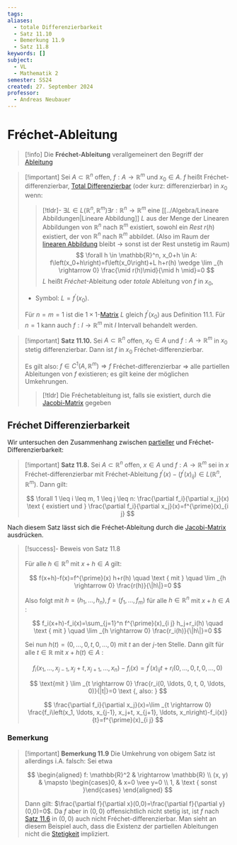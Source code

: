 ```yaml
---
tags: 
aliases:
  - totale Differenzierbarkeit
  - Satz 11.10
  - Bemerkung 11.9
  - Satz 11.8
keywords: []
subject:
  - VL
  - Mathematik 2
semester: SS24
created: 27. September 2024
professor:
  - Andreas Neubauer
---
```

 

# Fréchet-Ableitung

> [!info] Die **Fréchet-Ableitung** verallgemeinert den Begriff der [Ableitung](../Differenzialrechnung.md)


> [!important] Sei $A \subset \mathbb{R}^n$ offen, $f: A \rightarrow \mathbb{R}^m$ und $x_0 \in A$.
> $f$ heißt Fréchet-differenzierbar, [Total Differenzierbar](Total%20Differenzierbar.md) (oder kurz: differenzierbar) in $x_{0}$ wenn: 
> > [!tldr]- $\exists L \in L\left(\mathbb{R}^n, \mathbb{R}^m\right) \exists r: \mathbb{R}^n \rightarrow \mathbb{R}^m$
> > eine [[../Algebra/Lineare Abbildungen|Lineare Abbildung]] $L$ aus der Menge der Linearen Abbildungen von $\mathbb{R}^n$ nach $\mathbb{R}^m$ existiert, sowohl ein *Rest* $r(h)$ existiert, der von $\mathbb{R}^n$ nach $\mathbb{R}^m$ abbildet.
> > (Also im Raum der [linearen Abbildung](../Algebra/Lineare%20Abbildungen.md) bleibt $\to$ sonst ist der Rest unstetig im Raum)
> $$
\forall h \in \mathbb{R}^n, x_0+h \in A: f\left(x_0+h\right)=f\left(x_0\right)+L h+r(h) \wedge \lim _{h \rightarrow 0} \frac{\mid r(h)\mid}{\mid h \mid}=0
> $$
> $L$ heißt *Fréchet*-Ableitung oder *totale* Ableitung von $f$ in $x_0$,
> - Symbol: $L=f^{\prime}(x_{0})$.
> 
> Für $n=m=1$ ist die $1 \times 1$-[Matrix](../Algebra/Matrix.md) $L$ gleich $f^{\prime}\left(x_0\right)$ aus Definition 11.1. Für $n=1$ kann auch $f: I \rightarrow \mathbb{R}^m$ mit $I$ Intervall behandelt werden.



> [!important] **Satz 11.10.** Sei $A \subset \mathbb{R}^n$ offen, $x_0 \in A$ und $f: A \rightarrow \mathbb{R}^m$ in $x_0$ stetig differenzierbar. Dann ist $f$ in $x_0$ Fréchet-differenzierbar.
> 
> Es gilt also:
> $f \in C^1\left(A, \mathbb{R}^m\right) \Longrightarrow f$ Fréchet-differenzierbar $\Longrightarrow$ alle partiellen Ableitungen von $f$ existieren;
> es gilt keine der möglichen Umkehrungen.
> 
> > [!tldr] Die Fréchetableitung ist, falls sie existiert, durch die [Jacobi-Matrix](../Gradient.md) gegeben
>

## Fréchet Differenzierbarkeit

Wir untersuchen den Zusammenhang zwischen [partieller](Partielle%20Ableitung.md) und Fréchet-Differenzierbarkeit:

> [!important] **Satz 11.8.** Sei $A \subset \mathbb{R}^n$ offen, $x \in A$ und $f: A \rightarrow \mathbb{R}^m$ sei in $x$ Fréchet-differenzierbar mit Fréchet-Ableitung $f^{\prime}(x)-\left(f^{\prime}(x)_{i j}\right) \in L\left(\mathbb{R}^n, \mathbb{R}^m\right)$. Dann gilt:
> 
> $$
> \forall 1 \leq i \leq m, 1 \leq j \leq n: \frac{\partial f_i}{\partial x_j}(x) \text { existiert und } \frac{\partial f_i}{\partial x_j}(x)=f^{\prime}(x)_{i j}
> $$

Nach diesem Satz lässt sich die Fréchet-Ableitung durch die [Jacobi-Matrix](Gradient.md) ausdrücken.

> [!success]- Beweis von Satz 11.8
> 
> Für alle $h \in \mathbb{R}^n$ mit $x+h \in A$ gilt:
> 
> $$
> f(x+h)-f(x)=f^{\prime}(x) h+r(h) \quad \text { mit } \quad \lim _{h \rightarrow 0} \frac{r(h)}{\|h\|}=0
> $$
> 
> 
> Also folgt mit $h=\left(h_1, \ldots, h_n\right), f=\left(f_1, \ldots, f_m\right)$ für alle $h \in \mathbb{R}^n$ mit $x+h \in A$ :
> 
> $$
> f_i(x+h)-f_i(x)=\sum_{j=1}^n f^{\prime}(x)_{i j} h_j+r_i(h) \quad \text { mit } \quad \lim _{h \rightarrow 0} \frac{r_i(h)}{\|h\|}=0
> $$
> 
> Sei nun $h(t)=(0, \ldots, 0, t, 0, \ldots, 0)$ mit $t$ an der $j$-ten Stelle. Dann gilt für alle $t \in \mathbb{R}$ mit $x+h(t) \in A$ :
> 
> $$
> f_i\left(x_1, \ldots, x_{j-1}, x_j+t, x_{j+1}, \ldots, x_n\right)-f_i(x)=f^{\prime}(x)_{i j} t+r_i(0, \ldots, 0, t, 0, \ldots, 0)
> $$
> 
> $$
> \text{mit } \lim _{t \rightarrow 0} \frac{r_i(0, \ldots, 0, t, 0, \ldots, 0)}{|t|}=0 \text {, also: }
> $$
> 
> $$
> \frac{\partial f_i}{\partial x_j}(x)=\lim _{t \rightarrow 0} \frac{f_i\left(x_1, \ldots, x_{j-1}, x_j+t, x_{j+1}, \ldots, x_n\right)-f_i(x)}{t}=f^{\prime}(x)_{i j}
> $$
> 

### Bemerkung

> [!important] **Bemerkung 11.9** Die Umkehrung von obigem Satz ist allerdings i.A. falsch: Sei etwa
> 
> $$
> \begin{aligned}
> f: \mathbb{R}^2 & \rightarrow \mathbb{R} \\
> (x, y) & \mapsto \begin{cases}0, & x=0 \vee y=0 \\
> 1, & \text { sonst }\end{cases}
> \end{aligned}
> $$
> 
> 
> Dann gilt: $\frac{\partial f}{\partial x}(0,0)=\frac{\partial f}{\partial y}(0,0)=0$. Da $f$ aber in $(0,0)$ offensichtlich nicht stetig ist, ist $f$ nach [Satz 11.6](../Differenzialrechnung.md) in $(0,0)$ auch nicht Fréchet-differenzierbar.
> Man sieht an diesem Beispiel auch, dass die Existenz der partiellen Ableitungen nicht die [Stetigkeit](Stetigkeit.md) impliziert.